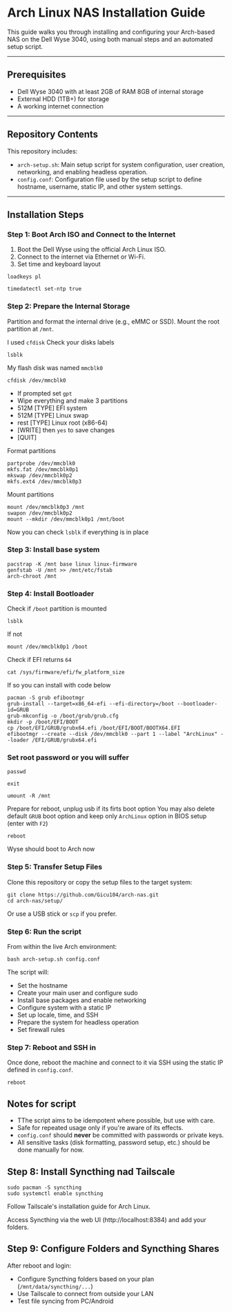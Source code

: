 # Arch Linux NAS Installation Guide

This guide walks you through installing and configuring your Arch-based NAS on the Dell Wyse 3040, using both manual steps and an automated setup script.

---

## Prerequisites

- Dell Wyse 3040 with at least 2GB of RAM 8GB of internal storage
- External HDD (1TB+) for storage
- A working internet connection

---

## Repository Contents

This repository includes:

- `arch-setup.sh`: Main setup script for system configuration, user creation, networking, and enabling headless operation.
- `config.conf`: Configuration file used by the setup script to define hostname, username, static IP, and other system settings.

---

## Installation Steps

### Step 1: Boot Arch ISO and Connect to the Internet

1. Boot the Dell Wyse using the official Arch Linux ISO.
2. Connect to the internet via Ethernet or Wi-Fi.
3. Set time and keyboard layout 
```
loadkeys pl
```
```
timedatectl set-ntp true
```
### Step 2: Prepare the Internal Storage

Partition and format the internal drive (e.g., eMMC or SSD). Mount the root partition at `/mnt`.

I used `cfdisk`
Check your disks labels
```
lsblk
```
My flash disk was named `mmcblk0`
```
cfdisk /dev/mmcblk0
```
- If prompted set `gpt`
- Wipe everything and make 3 partitions
- 512M [TYPE] EFI system
- 512M [TYPE] Linux swap
- rest [TYPE] Linux root (x86-64)
- [WRITE] then `yes` to save changes
- [QUIT]

Format partitions
```
partprobe /dev/mmcblk0
mkfs.fat /dev/mmcblk0p1
mkswap /dev/mmcblk0p2
mkfs.ext4 /dev/mmcblk0p3
```
Mount partitions
```
mount /dev/mmcblk0p3 /mnt
swapon /dev/mmcblk0p2
mount --mkdir /dev/mmcblk0p1 /mnt/boot
```
Now you can check `lsblk` if everything is in place

### Step 3: Install base system

```
pacstrap -K /mnt base linux linux-firmware
genfstab -U /mnt >> /mnt/etc/fstab
arch-chroot /mnt
```
### Step 4: Install Bootloader
Check if `/boot` partition is mounted
```
lsblk
```
If not 
```
mount /dev/mmcblk0p1 /boot
```
Check if EFI returns `64`
```
cat /sys/firmware/efi/fw_platform_size
```
If so you can install with code below
```
pacman -S grub efibootmgr
grub-install --target=x86_64-efi --efi-directory=/boot --bootloader-id=GRUB
grub-mkconfig -o /boot/grub/grub.cfg
mkdir -p /boot/EFI/BOOT
cp /boot/EFI/GRUB/grubx64.efi /boot/EFI/BOOT/BOOTX64.EFI
efibootmgr --create --disk /dev/mmcblk0 --part 1 --label "ArchLinux" --loader /EFI/GRUB/grubx64.efi
```
### Set root password or you will suffer
```
passwd
```
```
exit
```
```
umount -R /mnt
```
Prepare for reboot, unplug usb if its firts boot option
You may also delete default `GRUB` boot option and keep only `ArchLinux` option in BIOS setup (enter with `F2`) 
```
reboot
```
Wyse should boot to Arch now

### Step 5: Transfer Setup Files

Clone this repository or copy the setup files to the target system:
```
git clone https://github.com/Gicu104/arch-nas.git
cd arch-nas/setup/
```
Or use a USB stick or `scp` if you prefer.

### Step 6: Run the script

From within the live Arch environment:

```
bash arch-setup.sh config.conf
```

The script will:
- Set the hostname
- Create your main user and configure sudo
- Install base packages and enable networking
- Configure system with a static IP
- Set up locale, time, and SSH
- Prepare the system for headless operation
- Set firewall rules

### Step 7: Reboot and SSH in

Once done, reboot the machine and connect to it via SSH using the static IP defined in `config.conf`.
```
reboot
```

## Notes for script

- TThe script aims to be idempotent where possible, but use with care.
- Safe for repeated usage only if you're aware of its effects.
- `config.conf` should **never** be committed with passwords or private keys.
- All sensitive tasks (disk formatting, password setup, etc.) should be done manually for now.

## Step 8: Install Syncthing nad Tailscale
```
sudo pacman -S syncthing
sudo systemctl enable syncthing
```

Follow Tailscale's installation guide for Arch Linux.

Access Syncthing via the web UI (http://localhost:8384) and add your folders.

## Step 9: Configure Folders and Syncthing Shares

After reboot and login:
- Configure Syncthing folders based on your plan (`/mnt/data/syncthing/...`)
- Use Tailscale to connect from outside your LAN
- Test file syncing from PC/Android
